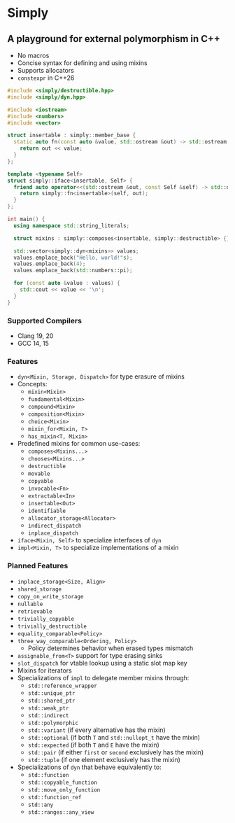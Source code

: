 # Simply

## A playground for external polymorphism in C++

- No macros
- Concise syntax for defining and using mixins
- Supports allocators
- `constexpr` in C++26

```cpp
#include <simply/destructible.hpp>
#include <simply/dyn.hpp>

#include <iostream>
#include <numbers>
#include <vector>

struct insertable : simply::member_base {
  static auto fn(const auto &value, std::ostream &out) -> std::ostream & {
    return out << value;
  }
};

template <typename Self>
struct simply::iface<insertable, Self> {
  friend auto operator<<(std::ostream &out, const Self &self) -> std::ostream & {
    return simply::fn<insertable>(self, out);
  }
};

int main() {
  using namespace std::string_literals;

  struct mixins : simply::composes<insertable, simply::destructible> {};

  std::vector<simply::dyn<mixins>> values;
  values.emplace_back("Hello, world!"s);
  values.emplace_back(4);
  values.emplace_back(std::numbers::pi);

  for (const auto &value : values) {
    std::cout << value << '\n';
  }
}
```

### Supported Compilers

- Clang 19, 20
- GCC 14, 15

### Features

- `dyn<Mixin, Storage, Dispatch>` for type erasure of mixins
- Concepts:
  - `mixin<Mixin>`
  - `fundamental<Mixin>`
  - `compound<Mixin>`
  - `composition<Mixin>`
  - `choice<Mixin>`
  - `mixin_for<Mixin, T>`
  - `has_mixin<T, Mixin>`
- Predefined mixins for common use-cases:
  - `composes<Mixins...>`
  - `chooses<Mixins...>`
  - `destructible`
  - `movable`
  - `copyable`
  - `invocable<Fn>`
  - `extractable<In>`
  - `insertable<Out>`
  - `identifiable`
  - `allocator_storage<Allocator>`
  - `indirect_dispatch`
  - `inplace_dispatch`
- `iface<Mixin, Self>` to specialize interfaces of `dyn`
- `impl<Mixin, T>` to specialize implementations of a mixin

### Planned Features

- `inplace_storage<Size, Align>`
- `shared_storage`
- `copy_on_write_storage`
- `nullable`
- `retrievable`
- `trivially_copyable`
- `trivially_destructible`
- `equality_comparable<Policy>`
- `three_way_comparable<Ordering, Policy>`
  - Policy determines behavior when erased types mismatch
- `assignable_from<T>` support for type erasing sinks
- `slot_dispatch` for vtable lookup using a static slot map key
- Mixins for iterators
- Specializations of `impl` to delegate member mixins through:
  - `std::reference_wrapper`
  - `std::unique_ptr`
  - `std::shared_ptr`
  - `std::weak_ptr`
  - `std::indirect`
  - `std::polymorphic`
  - `std::variant` (if every alternative has the mixin)
  - `std::optional` (if both `T` and `std::nullopt_t` have the mixin)
  - `std::expected` (if both `T` and `E` have the mixin)
  - `std::pair` (if either `first` or `second` exclusively has the mixin)
  - `std::tuple` (if one element exclusively has the mixin)
- Specializations of `dyn` that behave equivalently to:
  - `std::function`
  - `std::copyable_function`
  - `std::move_only_function`
  - `std::function_ref`
  - `std::any`
  - `std::ranges::any_view`
